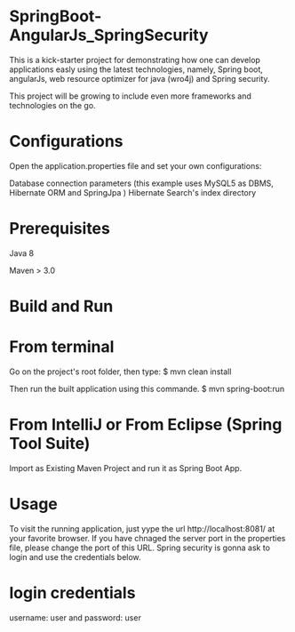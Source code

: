 # SpringBoot-AngularJs_SpringSecurity
This is a kick-starter project for demonstrating how one can develop applications easly using the latest technologies, namely, Spring boot, angularJs, web resource optimizer for java (wro4j) and Spring security. 

This project will be growing to include even more frameworks and technologies on the go. 

# Configurations

Open the application.properties file and set your own configurations:

Database connection parameters (this example uses MySQL5 as DBMS, Hibernate ORM and SpringJpa )
Hibernate Search's index directory
# Prerequisites

Java 8

Maven > 3.0

# Build and Run

# From terminal

Go on the project's root folder, then type:
  $ mvn clean install
  
Then run the built application using this commande.
  $ mvn spring-boot:run
  
# From IntelliJ or From Eclipse (Spring Tool Suite)

Import as Existing Maven Project and run it as Spring Boot App.

# Usage

To visit the running application, just yype the url http://localhost:8081/ at your favorite browser. If you have chnaged the server port in the properties file, please change the port of this URL. 
Spring security is gonna ask to login and use the credentials below. 
# login credentials
username: user and
password: user
